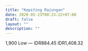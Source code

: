 ```yaml
---
title: "Kepiting Rajungan"
date: 2020-05-23T00:23:22+07:00
draft: false
layout: ""
description: ""
---
```


1,900
Low
—
IDR884.45
IDR1,408.32
